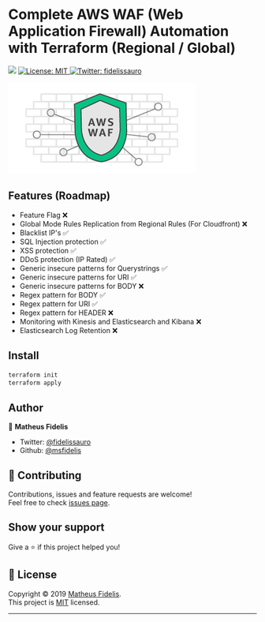# Complete AWS WAF (Web Application Firewall) Automation with Terraform (Regional / Global)

<p>
  <img src="https://img.shields.io/badge/version-1.0.0-blue.svg?cacheSeconds=2592000" />
  <a href="LICENSE">
    <img alt="License: MIT" src="https://img.shields.io/badge/License-MIT-yellow.svg" target="_blank" />
  </a>
  <a href="https://twitter.com/fidelissauro">
    <img alt="Twitter: fidelissauro" src="https://img.shields.io/twitter/follow/fidelissauro.svg?style=social" target="_blank" />
  </a>
</p>


![waf](.github/logo.png)

## Features (Roadmap)

*   Feature Flag :x:
*   Global Mode Rules Replication from Regional Rules (For Cloudfront) :x:
*   Blacklist IP's :white_check_mark:
*   SQL Injection protection :white_check_mark:
*   XSS protection :white_check_mark:
*   DDoS protection (IP Rated) :white_check_mark:
*   Generic insecure patterns for Querystrings :white_check_mark:
*   Generic insecure patterns for URI :white_check_mark:
*   Generic insecure patterns for BODY :x:
*   Regex pattern for BODY :white_check_mark:
*   Regex pattern for URI :white_check_mark:
*   Regex pattern for HEADER :x:
*   Monitoring with Kinesis and Elasticsearch and Kibana :x:
*   Elasticsearch Log Retention :x:


## Install

```sh
terraform init
terraform apply
```


## Author

👤 **Matheus Fidelis**

* Twitter: [@fidelissauro](https://twitter.com/fidelissauro)
* Github: [@msfidelis](https://github.com/msfidelis)

## 🤝 Contributing

Contributions, issues and feature requests are welcome!<br />Feel free to check [issues page](/issues).

## Show your support

Give a ⭐️ if this project helped you!

## 📝 License

Copyright © 2019 [Matheus Fidelis](https://github.com/msfidelis).<br />
This project is [MIT](LICENSE) licensed.

***